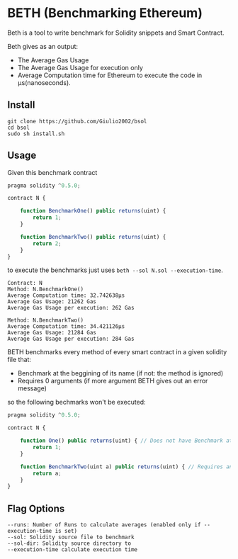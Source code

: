 # BETH (Benchmarking Ethereum)
Beth is a tool to write benchmark for Solidity snippets and Smart Contract.

Beth gives as an output:
* The Average Gas Usage
* The Average Gas Usage for execution only
* Average Computation time for Ethereum to execute the code in µs(nanoseconds).
## Install
```
git clone https://github.com/Giulio2002/bsol
cd bsol
sudo sh install.sh
```
## Usage
Given this benchmark contract
```js
pragma solidity ^0.5.0;

contract N {

    function BenchmarkOne() public returns(uint) {
        return 1;
    }

    function BenchmarkTwo() public returns(uint) {
        return 2;
    }
}
```
to execute the benchmarks just uses `beth --sol N.sol --execution-time`.

```
Contract: N
Method: N.BenchmarkOne()
Average Computation time: 32.742638µs
Average Gas Usage: 21262 Gas
Average Gas Usage per execution: 262 Gas

Method: N.BenchmarkTwo()
Average Computation time: 34.421126µs
Average Gas Usage: 21284 Gas
Average Gas Usage per execution: 284 Gas
```
BETH benchmarks every method of every smart contract in a given solidity file that:
* Benchmark at the beggining of its name (if not: the method is ignored)
* Requires 0 arguments (if more argument BETH gives out an error message)

so the following bechmarks won't be executed:
```js
pragma solidity ^0.5.0;

contract N {

    function One() public returns(uint) { // Does not have Benchmark at the beggining of the name
        return 1;
    }

    function BenchmarkTwo(uint a) public returns(uint) { // Requires an argument
        return a;
    }
}
```
## Flag Options
```
--runs: Number of Runs to calculate averages (enabled only if --execution-time is set)
--sol: Solidity source file to benchmark
--sol-dir: Solidity source directory to 
--execution-time calculate execution time
```